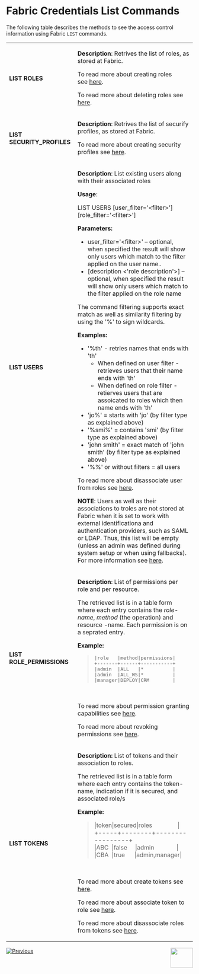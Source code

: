 # Fabric Credentials List Commands

The following table describes the methods to see the access control information using Fabric `LIST` commands.

<table width="900pxl">
<tbody>
<tr>
<td width="200pxl">
<h4>LIST ROLES</h4>
</td>
<td width="700pxl">
<p><strong>Description</strong>: Retrives the list of roles, as stored at Fabric.&nbsp;</p>
<p>To read more about creating roles see&nbsp;<a href="/articles/17_fabric_credentials/02_fabric_credentials_commands.md#create-role">here</a>.&nbsp;</p>
<p>To read more about deleting roles see <a href="/articles/17_fabric_credentials/02_fabric_credentials_commands.md#revoke">here</a>.&nbsp;</p>
</td>
</tr>
<tr>
<td width="200pxl">
<h4>LIST SECURITY_PROFILES</h4>
</td>
<td width="700pxl">
<p><strong>Description</strong>: Retrives the list of securify profiles, as stored at Fabric.&nbsp;</p>
<p>To read more about creating security profiles see&nbsp;<a href="04_fields_level_authorizations.md">here</a>.&nbsp;</p>
</td>
</tr>
<tr>
<td width="200pxl">
<h4>LIST USERS</h4>
</td>
<td width="700pxl">
<p><strong>Description</strong>:&nbsp;List existing users along with their associated roles</p>
<p><strong>Usage</strong>:&nbsp;</p>
<p>LIST USERS&nbsp;[user_filter='&lt;filter&gt;'] [role_filter='&lt;filter&gt;']</p>
<p><strong>Parameters:</strong></p>
<ul>
<li>user_filter='&lt;filter&gt;' &ndash; optional, when specified the result will show only users which match to the filter applied on the user name..</li>
<li>[description &lt;'role description'&gt;] &ndash; optional, when&nbsp;specified the result will show only users which match to the filter applied on the role name</li>
</ul>
<p>The command filtering supports exact match as well as similarity filtering by using the '%' to sign wildcards.</p>
<p><strong>Examples:</strong></p>
<ul>
<li>'%th' - retries names that ends with 'th'
<ul>
<li>When defined on user filter - retrieves users that their name ends with 'th'</li>
<li>When defined on role filter - retierves users that are assoicated to roles which then name ends with 'th'</li>
</ul>
</li>
<li>'jo%' = starts with 'jo' (by filter type as explained above)</li>
<li>'%smi%' = contains 'smi'&nbsp;(by filter type as explained above)</li>
<li>'john smith' = exact match of 'john smith'&nbsp;(by filter type as explained above)</li>
<li>'%%' or without filters = all users</li>
</ul>
<p>To read more about disassociate user from roles see <a href="/articles/17_fabric_credentials/02_fabric_credentials_commands.md#revoke-role">here</a>.</p>
<p><strong>NOTE</strong>: Users as well as their associations to troles are not stored at Fabric when it is set to work with external identificationa and authentication providers, such as SAML or LDAP. Thus, this list will be empty (unless an admin was defined during system setup or when using fallbacks). For more information see <a href="/articles/26_fabric_security/07_user_IAM_overview.md">here</a>.</p>
</td>
</tr>
<tr>
<td width="200pxl">
<h4>LIST ROLE_PERMISSIONS</h4>
</td>
<td width="700pxl">
<p><strong>Description</strong>:&nbsp;List of permissions per role and per resource.</p>
<p>The retrieved list is in a table form where each entry contains the <em>role-name</em>, <em>method</em>&nbsp;(the operation) and resource -name. Each permission is on a seprated entry.&nbsp;</p>
<p><strong>Example:</strong></p>
<blockquote>
<pre>|role   |method|permissions|<br />+-------+------+-----------+<br />|admin  |ALL   |*          |<br />|admin  |ALL_WS|*          |<br />|manager|DEPLOY|CRM        |</pre>
</blockquote>
<p>&nbsp;</p>
<p>To read more about permission granting capabilities see <a href="/articles/17_fabric_credentials/02_fabric_credentials_commands.md#grant-command">here</a>.</p>
<p>To read more about revoking permissions see <a href="/articles/17_fabric_credentials/02_fabric_credentials_commands.md#revoke">here</a>.</p>
</td>
</tr>
<tr>
<td width="200pxl">
<h4>LIST TOKENS</h4>
</td>
<td width="700pxl">
<p><strong>Description:&nbsp;</strong>List of tokens and their association to roles.</p>
<p>The retrieved list is in a table form where each entry contains the token-name, indication if it is secured, and associated role/s</p>
<p><strong>Example:</strong></p>
<blockquote>
<p>|token|secured|roles&nbsp; &nbsp; &nbsp; &nbsp; &nbsp; &nbsp; &nbsp; &nbsp; |<br />+-----+--------+-----------------+<br />|ABC&nbsp; |false&nbsp; &nbsp; &nbsp;|admin&nbsp; &nbsp; &nbsp; &nbsp; &nbsp; &nbsp; &nbsp; |<br />|CBA&nbsp; |true&nbsp; &nbsp; &nbsp; |admin,manager|</p>
</blockquote>
<p>&nbsp;</p>
<p>To read more about create tokens see <a href="/articles/17_fabric_credentials/02_fabric_credentials_commands.md#create-token">here</a>.</p>
<p>To read more about associate token to role see <a href="/articles/17_fabric_credentials/02_fabric_credentials_commands.md#assign-role-role-to-token-api-key">here</a>.</p>
<p>To read more about disassociate roles from tokens see <a href="/articles/17_fabric_credentials/02_fabric_credentials_commands.md#revoke-role">here</a>.</p>
</td>
</tr>
</tbody>
</table>




[![Previous](/articles/images/Previous.png)](/articles/02_fabric_credentials_commands.md)[<img align="right" width="60" height="54" src="/articles/images/Next.png">](/articles/17_fabric_credentials/03_fabric_credentials_backup.md)